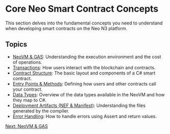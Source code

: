 # Core Neo Smart Contract Concepts

This section delves into the fundamental concepts you need to understand when developing smart contracts on the Neo N3 platform.

## Topics

*   [NeoVM & GAS](./01-neovm-gas.md): Understanding the execution environment and the cost of operations.
*   [Transactions](./02-transactions.md): How users interact with the blockchain and contracts.
*   [Contract Structure](./03-contract-structure.md): The basic layout and components of a C# smart contract.
*   [Entry Points & Methods](./04-entry-points.md): Defining how users and other contracts call your contract.
*   [Data Types](./05-data-types.md): Overview of the data types available in the NeoVM and how they map to C#.
*   [Deployment Artifacts (NEF & Manifest)](./06-deployment-files.md): Understanding the files generated by the compiler.
*   [Error Handling](./07-error-handling.md): How to handle errors using Assert and return values.

[Next: NeoVM & GAS](./01-neovm-gas.md)